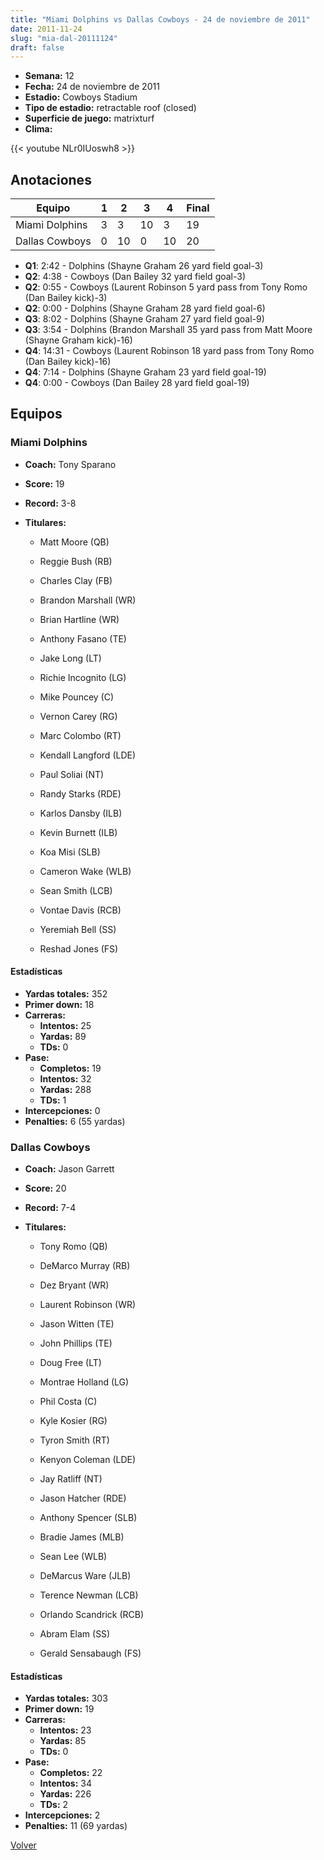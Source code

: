 ```yaml
---
title: "Miami Dolphins vs Dallas Cowboys - 24 de noviembre de 2011"
date: 2011-11-24
slug: "mia-dal-20111124"
draft: false
---
```


- **Semana:** 12
- **Fecha:** 24 de noviembre de 2011
- **Estadio:** Cowboys Stadium
- **Tipo de estadio:** retractable roof (closed)
- **Superficie de juego:** matrixturf
- **Clima:** 


{{< youtube NLr0IUoswh8 >}}


## Anotaciones
| Equipo | 1 | 2 | 3 | 4 | Final |
|--------|---|---|---|---|-------|
| Miami Dolphins  | 3 | 3 | 10 | 3  | 19 |
| Dallas Cowboys  | 0 | 10 | 0 | 10  | 20 |
- **Q1**: 2:42 - Dolphins (Shayne Graham 26 yard field goal-3)
- **Q2**: 4:38 - Cowboys (Dan Bailey 32 yard field goal-3)
- **Q2**: 0:55 - Cowboys (Laurent Robinson 5 yard pass from Tony Romo (Dan Bailey kick)-3)
- **Q2**: 0:00 - Dolphins (Shayne Graham 28 yard field goal-6)
- **Q3**: 8:02 - Dolphins (Shayne Graham 27 yard field goal-9)
- **Q3**: 3:54 - Dolphins (Brandon Marshall 35 yard pass from Matt Moore (Shayne Graham kick)-16)
- **Q4**: 14:31 - Cowboys (Laurent Robinson 18 yard pass from Tony Romo (Dan Bailey kick)-16)
- **Q4**: 7:14 - Dolphins (Shayne Graham 23 yard field goal-19)
- **Q4**: 0:00 - Cowboys (Dan Bailey 28 yard field goal-19)


## Equipos


### Miami Dolphins
* **Coach:** Tony Sparano
* **Score:** 19
* **Record:** 3-8
* **Titulares:** 

  * Matt Moore (QB) 

  * Reggie Bush (RB) 

  * Charles Clay (FB) 

  * Brandon Marshall (WR) 

  * Brian Hartline (WR) 

  * Anthony Fasano (TE) 

  * Jake Long (LT) 

  * Richie Incognito (LG) 

  * Mike Pouncey (C) 

  * Vernon Carey (RG) 

  * Marc Colombo (RT) 

  * Kendall Langford (LDE) 

  * Paul Soliai (NT) 

  * Randy Starks (RDE) 

  * Karlos Dansby (ILB) 

  * Kevin Burnett (ILB) 

  * Koa Misi (SLB) 

  * Cameron Wake (WLB) 

  * Sean Smith (LCB) 

  * Vontae Davis (RCB) 

  * Yeremiah Bell (SS) 

  * Reshad Jones (FS) 

#### Estadísticas
* **Yardas totales:** 352
* **Primer down:** 18
* **Carreras:**
  * **Intentos:** 25
  * **Yardas:** 89
  * **TDs:** 0
* **Pase:**
  * **Completos:** 19
  * **Intentos:** 32
  * **Yardas:** 288
  * **TDs:** 1
* **Intercepciones:** 0
* **Penalties:** 6 (55 yardas)

### Dallas Cowboys
* **Coach:** Jason Garrett
* **Score:** 20
* **Record:** 7-4
* **Titulares:** 

  * Tony Romo (QB) 

  * DeMarco Murray (RB) 

  * Dez Bryant (WR) 

  * Laurent Robinson (WR) 

  * Jason Witten (TE) 

  * John Phillips (TE) 

  * Doug Free (LT) 

  * Montrae Holland (LG) 

  * Phil Costa (C) 

  * Kyle Kosier (RG) 

  * Tyron Smith (RT) 

  * Kenyon Coleman (LDE) 

  * Jay Ratliff (NT) 

  * Jason Hatcher (RDE) 

  * Anthony Spencer (SLB) 

  * Bradie James (MLB) 

  * Sean Lee (WLB) 

  * DeMarcus Ware (JLB) 

  * Terence Newman (LCB) 

  * Orlando Scandrick (RCB) 

  * Abram Elam (SS) 

  * Gerald Sensabaugh (FS) 

#### Estadísticas
* **Yardas totales:** 303
* **Primer down:** 19
* **Carreras:**
  * **Intentos:** 23
  * **Yardas:** 85
  * **TDs:** 0
* **Pase:**
  * **Completos:** 22
  * **Intentos:** 34
  * **Yardas:** 226
  * **TDs:** 2
* **Intercepciones:** 2
* **Penalties:** 11 (69 yardas)


[Volver](/historia/2011)
